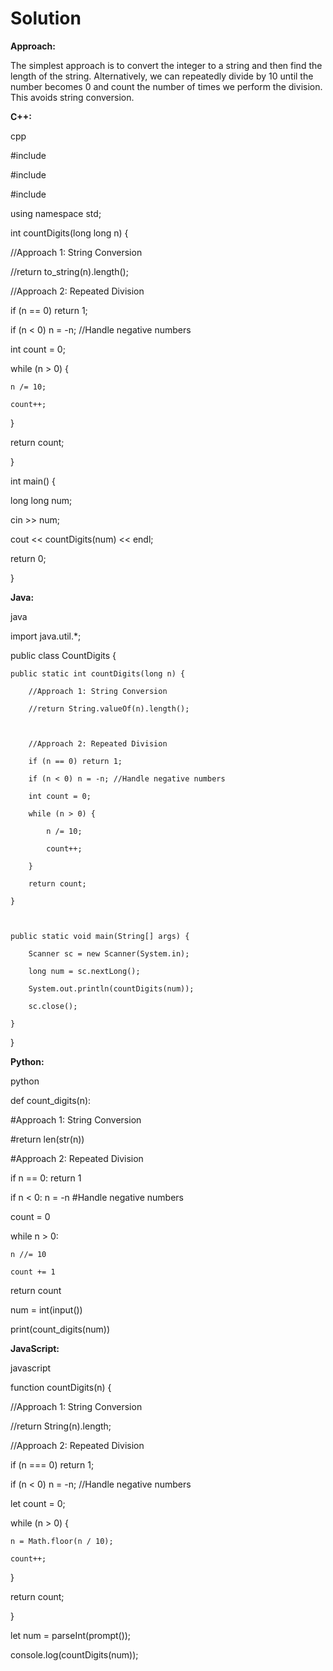 # Solution

**Approach:**

The simplest approach is to convert the integer to a string and then find the length of the string.  Alternatively, we can repeatedly divide by 10 until the number becomes 0 and count the number of times we perform the division. This avoids string conversion.

**C++:**
cpp
#include <iostream>
#include <algorithm>
#include <string>

using namespace std;

int countDigits(long long n) {
  //Approach 1: String Conversion
  //return to_string(n).length();

  //Approach 2: Repeated Division
  if (n == 0) return 1;
  if (n < 0) n = -n; //Handle negative numbers
  int count = 0;
  while (n > 0) {
    n /= 10;
    count++;
  }
  return count;
}

int main() {
  long long num;
  cin >> num;
  cout << countDigits(num) << endl;
  return 0;
}


**Java:**
java
import java.util.*;

public class CountDigits {
    public static int countDigits(long n) {
        //Approach 1: String Conversion
        //return String.valueOf(n).length();
        
        //Approach 2: Repeated Division
        if (n == 0) return 1;
        if (n < 0) n = -n; //Handle negative numbers
        int count = 0;
        while (n > 0) {
            n /= 10;
            count++;
        }
        return count;
    }

    public static void main(String[] args) {
        Scanner sc = new Scanner(System.in);
        long num = sc.nextLong();
        System.out.println(countDigits(num));
        sc.close();
    }
}


**Python:**
python
def count_digits(n):
  #Approach 1: String Conversion
  #return len(str(n))

  #Approach 2: Repeated Division
  if n == 0: return 1
  if n < 0: n = -n #Handle negative numbers
  count = 0
  while n > 0:
    n //= 10
    count += 1
  return count

num = int(input())
print(count_digits(num))


**JavaScript:**
javascript
function countDigits(n) {
  //Approach 1: String Conversion
  //return String(n).length;
  
  //Approach 2: Repeated Division
  if (n === 0) return 1;
  if (n < 0) n = -n; //Handle negative numbers
  let count = 0;
  while (n > 0) {
    n = Math.floor(n / 10);
    count++;
  }
  return count;
}

let num = parseInt(prompt());
console.log(countDigits(num));
